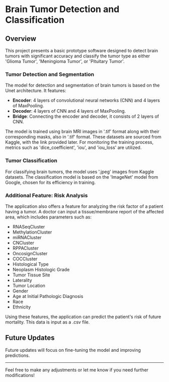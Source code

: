 # Brain Tumor Detection and Classification

## Overview

This project presents a basic prototype software designed to detect brain tumors with significant accuracy and classify the tumor type as either 'Glioma Tumor', 'Meningioma Tumor', or 'Pituitary Tumor'. 

### Tumor Detection and Segmentation

The model for detection and segmentation of brain tumors is based on the Unet architecture. It features:
- **Encoder**: 4 layers of convolutional neural networks (CNN) and 4 layers of MaxPooling.
- **Decoder**: 4 layers of CNN and 4 layers of MaxPooling.
- **Bridge**: Connecting the encoder and decoder, it consists of 2 layers of CNN.

The model is trained using brain MRI images in '.tif' format along with their corresponding masks, also in '.tif' format. These datasets are sourced from Kaggle, with the link provided later. For monitoring the training process, metrics such as 'dice_coefficient', 'iou', and 'iou_loss' are utilized.

### Tumor Classification

For classifying brain tumors, the model uses '.jpeg' images from Kaggle datasets. The classification model is based on the 'ImageNet' model from Google, chosen for its efficiency in training.

### Additional Feature: Risk Analysis

The application also offers a feature for analyzing the risk factor of a patient having a tumor. A doctor can input a tissue/membrane report of the affected area, which includes parameters such as:
- RNASeqCluster
- MethylationCluster
- miRNACluster
- CNCluster
- RPPACluster
- OncosignCluster
- COCCluster
- Histological Type
- Neoplasm Histologic Grade
- Tumor Tissue Site
- Laterality
- Tumor Location
- Gender
- Age at Initial Pathologic Diagnosis
- Race
- Ethnicity

Using these features, the application can predict the patient's risk of future mortality. This data is input as a .csv file.

## Future Updates

Future updates will focus on fine-tuning the model and improving predictions.

---

Feel free to make any adjustments or let me know if you need further modifications!
